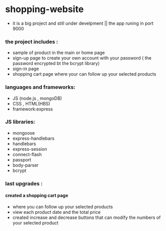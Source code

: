 # shopping-website
* it is a big project and still under develpment || the app runing in port 9000
### the project includes :
* sample of product in the main or home page 
* sign-up page to create your own account with your password ( the password encrypted bt the bcrypt library)
* sign-in page
* shopping cart page where your can follow up your selected products
### languages and frameworks:
* JS (node.js , mongoDB)
* CSS , HTML(HBS)
* framework:express
### JS libraries:
* mongoose
* express-handlebars
* handlebars
* express-session
* connect-flash
* passport
* body-parser
* bcrypt
### last upgrades :
#### created a shopping cart page 
* where you can follow up your selected products
* view each product date and the total price
* created  increase and decrease buttons that can modify the numbers of your selected product
